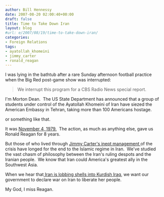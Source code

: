 ```yaml
---
author: Bill Hennessy
date: 2007-08-20 02:00:40+00:00
draft: false
title: Time to Take Down Iran
layout: blog
#url: e/2007/08/19/time-to-take-down-iran/
categories:
- Foreign Relations
tags:
- ayatollah_khomeini
- jimmy_carter
- ronald_reagan
---
```


I was lying in the bathtub after a rare Sunday afternoon football practice when the Big Red post-game show was interrupted:


> We interrupt this program for a CBS Radio News special report.  

I'm Morton Dean.  The US State Department has announced that a group of students under control of the Ayatollah Khomeini of Iran have siezed the American Embassy in Tehran, taking more than 100 Americans hostage.


or something like that.

It was [November 4, 1979.](https://en.wikipedia.org/wiki/Iran_hostage_crisis)  The action, as much as anything else, gave us Ronald Reagan for 8 years. 

But those of who lived through [Jimmy Carter's inept management ](https://en.wikipedia.org/wiki/Operation_Eagle_Claw)of the crisis have longed for the end to the Islamic regime in Iran.  We've studied the vast chasm of philosophy between the Iran's ruling despots and the Iranian people.  We know that Iran could America's greatest ally in the Southwest Asia. 

When we hear that[ Iran is lobbing shells into Kurdish Iraq](https://www.guardian.co.uk/Iraq/Story/0,,2152325,00.html), we want our government to declare war on Iran to liberate her people.

My God, I miss Reagan.
